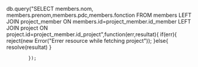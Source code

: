 db.query("SELECT members.nom, members.prenom,members.pdc,members.fonction FROM members LEFT JOIN project_member ON members.id=project_member.id_member LEFT JOIN project ON project.id=project_member.id_project",function(err,resultat){
                if(err){
                    reject(new Error("Errer resource while fetching project"));
                }else{
                  resolve(resultat)
                }

            });